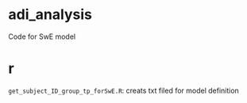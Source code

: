 # adi_analysis
Code for SwE model
# r
`get_subject_ID_group_tp_forSwE.R`: creats txt filed for model definition
